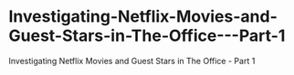 # Investigating-Netflix-Movies-and-Guest-Stars-in-The-Office---Part-1
Investigating Netflix Movies and Guest Stars in The Office - Part 1
